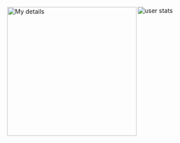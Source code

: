 <p>
  <img src="https://github-readme-stats.vercel.app/api?username=theunusualdev&show_icons=true&count_private=true&include_all_commits=false&text_color=000000&bg_color=45,ff0000,0000ff&ring_color=00fb10&border_color=000000" alt="My details" align="left" height="300px"/>
</p>
  <img src="images/userstats.svg" alt="user stats" align="center"/>
